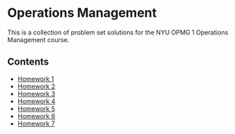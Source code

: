 # Operations Management

This is a collection of problem set solutions for the NYU OPMG 1 Operations
Management course.

## Contents

- [Homework 1](https://ishanpranav.github.io/opmg-1-operations-management/homework-1)
- [Homework 2](https://ishanpranav.github.io/opmg-1-operations-management/homework-2)
- [Homework 3](https://ishanpranav.github.io/opmg-1-operations-management/homework-3)
- [Homework 4](https://ishanpranav.github.io/opmg-1-operations-management/homework-4)
- [Homework 5](https://ishanpranav.github.io/opmg-1-operations-management/homework-5)
- [Homework 6](https://ishanpranav.github.io/opmg-1-operations-management/homework-6)
- [Homework 7](https://ishanpranav.github.io/opmg-1-operations-management/homework-7)
